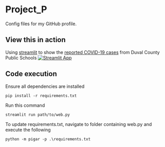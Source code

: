 # Project_P
Config files for my GitHub profile.
## View this in action

Using [streamlit](https://streamlit.io) to show the [reported COVID-19 cases](https://c19sitdash.azurewebsites.net/) from Duval County Public Schools [![Streamlit App](https://static.streamlit.io/badges/streamlit_badge_black_white.svg)](https://share.streamlit.io/acedanger/streamlit-dcps-covid/main/web.py)

## Code execution

Ensure all dependencies are installed

```console
pip install -r requirements.txt
```

Run this command

```console
streamlit run path/to/web.py
```

To update requirements.txt, navigate to folder containing web.py and execute the following

```console
python -m pigar -p .\requirements.txt
```
